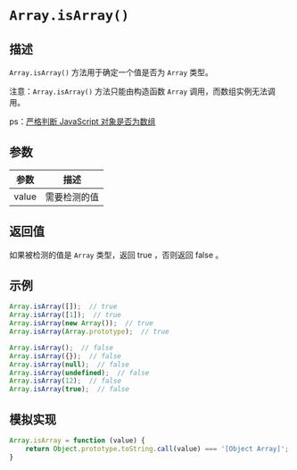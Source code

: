 # `Array.isArray()`

## 描述

`Array.isArray()` 方法用于确定一个值是否为 `Array` 类型。

注意：`Array.isArray()` 方法只能由构造函数 `Array` 调用，而数组实例无法调用。

ps：[严格判断 JavaScript 对象是否为数组](http://web.mit.edu/jwalden/www/isArray.html)

## 参数

参数 | 描述
--- | ---
value | 需要检测的值 

## 返回值

如果被检测的值是 `Array` 类型，返回 true ，否则返回 false 。

## 示例


```js
Array.isArray([]);  // true
Array.isArray([1]);  // true
Array.isArray(new Array());  // true
Array.isArray(Array.prototype);  // true

Array.isArray();  // false 
Array.isArray({});  // false 
Array.isArray(null);  // false 
Array.isArray(undefined);  // false 
Array.isArray(12);  // false 
Array.isArray(true);  // false 

```

## 模拟实现

```js
Array.isArray = function (value) {
    return Object.prototype.toString.call(value) === '[Object Array]';
}
```

